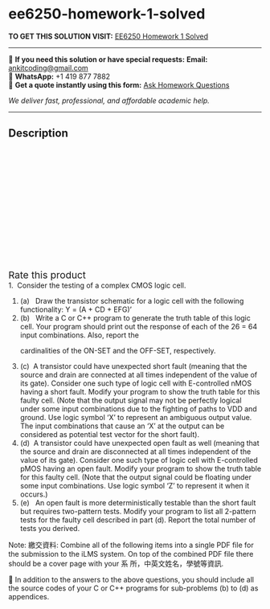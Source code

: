 # ee6250-homework-1-solved
**TO GET THIS SOLUTION VISIT:** [EE6250 Homework 1 Solved](https://www.ankitcodinghub.com/product/ee6250-homework-1-solved/)


---

📩 **If you need this solution or have special requests:** **Email:** ankitcoding@gmail.com  
📱 **WhatsApp:** +1 419 877 7882  
📄 **Get a quote instantly using this form:** [Ask Homework Questions](https://www.ankitcodinghub.com/services/ask-homework-questions/)

*We deliver fast, professional, and affordable academic help.*

---

<h2>Description</h2>



<div class="kk-star-ratings kksr-auto kksr-align-center kksr-valign-top" data-payload="{&quot;align&quot;:&quot;center&quot;,&quot;id&quot;:&quot;94581&quot;,&quot;slug&quot;:&quot;default&quot;,&quot;valign&quot;:&quot;top&quot;,&quot;ignore&quot;:&quot;&quot;,&quot;reference&quot;:&quot;auto&quot;,&quot;class&quot;:&quot;&quot;,&quot;count&quot;:&quot;0&quot;,&quot;legendonly&quot;:&quot;&quot;,&quot;readonly&quot;:&quot;&quot;,&quot;score&quot;:&quot;0&quot;,&quot;starsonly&quot;:&quot;&quot;,&quot;best&quot;:&quot;5&quot;,&quot;gap&quot;:&quot;4&quot;,&quot;greet&quot;:&quot;Rate this product&quot;,&quot;legend&quot;:&quot;0\/5 - (0 votes)&quot;,&quot;size&quot;:&quot;24&quot;,&quot;title&quot;:&quot;EE6250 Homework 1 Solved&quot;,&quot;width&quot;:&quot;0&quot;,&quot;_legend&quot;:&quot;{score}\/{best} - ({count} {votes})&quot;,&quot;font_factor&quot;:&quot;1.25&quot;}">

<div class="kksr-stars">

<div class="kksr-stars-inactive">
            <div class="kksr-star" data-star="1" style="padding-right: 4px">


<div class="kksr-icon" style="width: 24px; height: 24px;"></div>
        </div>
            <div class="kksr-star" data-star="2" style="padding-right: 4px">


<div class="kksr-icon" style="width: 24px; height: 24px;"></div>
        </div>
            <div class="kksr-star" data-star="3" style="padding-right: 4px">


<div class="kksr-icon" style="width: 24px; height: 24px;"></div>
        </div>
            <div class="kksr-star" data-star="4" style="padding-right: 4px">


<div class="kksr-icon" style="width: 24px; height: 24px;"></div>
        </div>
            <div class="kksr-star" data-star="5" style="padding-right: 4px">


<div class="kksr-icon" style="width: 24px; height: 24px;"></div>
        </div>
    </div>

<div class="kksr-stars-active" style="width: 0px;">
            <div class="kksr-star" style="padding-right: 4px">


<div class="kksr-icon" style="width: 24px; height: 24px;"></div>
        </div>
            <div class="kksr-star" style="padding-right: 4px">


<div class="kksr-icon" style="width: 24px; height: 24px;"></div>
        </div>
            <div class="kksr-star" style="padding-right: 4px">


<div class="kksr-icon" style="width: 24px; height: 24px;"></div>
        </div>
            <div class="kksr-star" style="padding-right: 4px">


<div class="kksr-icon" style="width: 24px; height: 24px;"></div>
        </div>
            <div class="kksr-star" style="padding-right: 4px">


<div class="kksr-icon" style="width: 24px; height: 24px;"></div>
        </div>
    </div>
</div>


<div class="kksr-legend" style="font-size: 19.2px;">
            <span class="kksr-muted">Rate this product</span>
    </div>
    </div>
<div class="page" title="Page 1">
<div class="layoutArea">
<div class="column">
1.&nbsp; Consider the testing of a complex CMOS logic cell.

<ol>
<li>(a)&nbsp; &nbsp;Draw the transistor schematic for a logic cell with the following functionality:
Y = (A + CD + EFG)’
</li>
<li>(b)&nbsp; &nbsp;Write a C or C++ program to generate the truth table of this logic cell. Your program
should print out the response of each of the 26 = 64 input combinations. Also, report the

cardinalities of the ON-SET and the OFF-SET, respectively.
</li>
<li>(c)&nbsp; A transistor could have unexpected short fault (meaning that the source and drain are
connected at all times independent of the value of its gate). Consider one such type of logic cell with E-controlled nMOS having a short fault. Modify your program to show the truth table for this faulty cell. (Note that the output signal may not be perfectly logical under some input combinations due to the fighting of paths to VDD and ground. Use logic symbol ‘X’ to represent an ambiguous output value. The input combinations that cause an ‘X’ at the output can be considered as potential test vector for the short fault).
</li>
<li>(d)&nbsp; A transistor could have unexpected open fault as well (meaning that the source and drain are disconnected at all times independent of the value of its gate). Consider one such type of logic cell with E-controlled pMOS having an open fault. Modify your program to show the truth table for this faulty cell. (Note that the output signal could be floating under some input combinations. Use logic symbol ‘Z’ to represent it when it occurs.)</li>
<li>(e)&nbsp; &nbsp;An open fault is more deterministically testable than the short fault but requires two-pattern tests. Modify your program to list all 2-pattern tests for the faulty cell described in part (d). Report the total number of tests you derived.</li>
</ol>
Note: 繳交資料: Combine all of the following items into a single PDF file for the submission to the iLMS system. On top of the combined PDF file there should be a cover page with your 系 所，中英文姓名，學號等資訊.

 In addition to the answers to the above questions, you should include all the source codes of your C or C++ programs for sub-problems (b) to (d) as appendices.

</div>
</div>
</div>
